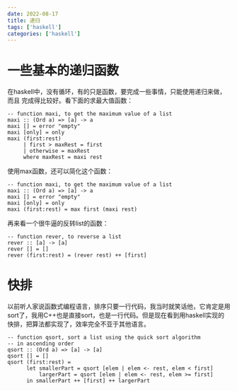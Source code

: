 ```yaml
---
date: 2022-08-17
title: 递归
tags: ['haskell']
categories: ['haskell']
---
```


一些基本的递归函数
==================

在haskell中，没有循环，有的只是函数，要完成一些事情，只能使用递归来做，而且
完成得比较好。看下面的求最大值函数：

``` {.haskell}
-- function maxi, to get the maximum value of a list
maxi :: (Ord a) => [a] -> a
maxi [] = error "empty"
maxi [only] = only
maxi (first:rest)
     | first > maxRest = first
     | otherwise = maxRest
     where maxRest = maxi rest
```

使用max函数，还可以简化这个函数：

``` {.haskell}
-- function maxi, to get the maximum value of a list
maxi :: (Ord a) => [a] -> a
maxi [] = error "empty"
maxi [only] = only
maxi (first:rest) = max first (maxi rest)
```

再来看一个很牛逼的反转list的函数：

``` {.haskell}
-- function rever, to reverse a list
rever :: [a] -> [a]
rever [] = []
rever (first:rest) = (rever rest) ++ [first]
```

快排
====

以前听人家说函数式编程语言，排序只要一行代码，我当时就笑话他，它肯定是用
sort了，我用C++也是直接sort，也是一行代码。但是现在看到用haskell实现的
快排，把算法都实现了，效率完全不亚于其他语言。

``` {.haskell}
-- function qsort, sort a list using the quick sort algorithm
-- in ascending order
qsort :: (Ord a) => [a] -> [a]
qsort [] = []
qsort (first:rest) =
      let smallerPart = qsort [elem | elem <- rest, elem < first]
          largerPart = qsort [elem | elem <- rest, elem >= first]
      in smallerPart ++ [first] ++ largerPart
```

